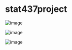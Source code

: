 # stat437project

![image](https://github.com/agrigortsuk/stat437project/assets/143155127/b0437be6-6856-4d13-8189-fb9990693a99)

![image](https://github.com/agrigortsuk/stat437project/assets/143155127/2214e8ff-ee2c-419c-aabf-e652bf537483)

![image](https://github.com/agrigortsuk/stat437project/assets/143155127/4c1057a7-5aa7-426d-ac32-f950b04b8b1f)


